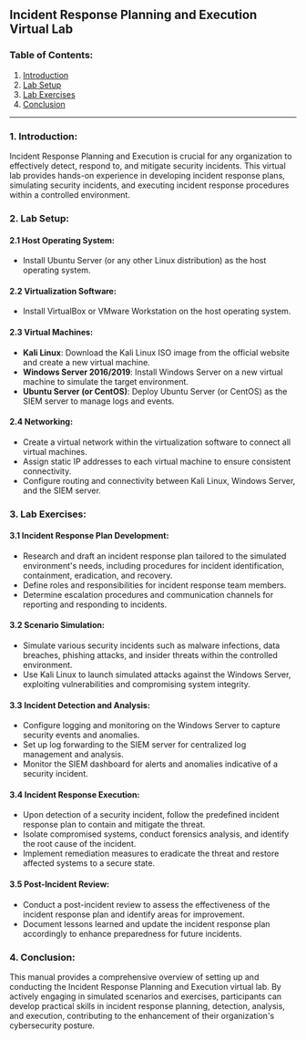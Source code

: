 ## Incident Response Planning and Execution Virtual Lab

### Table of Contents:
1. [Introduction](#1-introduction)
2. [Lab Setup](#2-lab-setup)
3. [Lab Exercises](#3-lab-exercises)
4. [Conclusion](#4-conclusion)

---

### 1. Introduction:
Incident Response Planning and Execution is crucial for any organization to effectively detect, respond to, and mitigate security incidents. This virtual lab provides hands-on experience in developing incident response plans, simulating security incidents, and executing incident response procedures within a controlled environment.

### 2. Lab Setup:
#### 2.1 Host Operating System:
- Install Ubuntu Server (or any other Linux distribution) as the host operating system.

#### 2.2 Virtualization Software:
- Install VirtualBox or VMware Workstation on the host operating system.

#### 2.3 Virtual Machines:
- **Kali Linux**: Download the Kali Linux ISO image from the official website and create a new virtual machine.
- **Windows Server 2016/2019**: Install Windows Server on a new virtual machine to simulate the target environment.
- **Ubuntu Server (or CentOS)**: Deploy Ubuntu Server (or CentOS) as the SIEM server to manage logs and events.

#### 2.4 Networking:
- Create a virtual network within the virtualization software to connect all virtual machines.
- Assign static IP addresses to each virtual machine to ensure consistent connectivity.
- Configure routing and connectivity between Kali Linux, Windows Server, and the SIEM server.

### 3. Lab Exercises:
#### 3.1 Incident Response Plan Development:
- Research and draft an incident response plan tailored to the simulated environment's needs, including procedures for incident identification, containment, eradication, and recovery.
- Define roles and responsibilities for incident response team members.
- Determine escalation procedures and communication channels for reporting and responding to incidents.

#### 3.2 Scenario Simulation:
- Simulate various security incidents such as malware infections, data breaches, phishing attacks, and insider threats within the controlled environment.
- Use Kali Linux to launch simulated attacks against the Windows Server, exploiting vulnerabilities and compromising system integrity.

#### 3.3 Incident Detection and Analysis:
- Configure logging and monitoring on the Windows Server to capture security events and anomalies.
- Set up log forwarding to the SIEM server for centralized log management and analysis.
- Monitor the SIEM dashboard for alerts and anomalies indicative of a security incident.

#### 3.4 Incident Response Execution:
- Upon detection of a security incident, follow the predefined incident response plan to contain and mitigate the threat.
- Isolate compromised systems, conduct forensics analysis, and identify the root cause of the incident.
- Implement remediation measures to eradicate the threat and restore affected systems to a secure state.

#### 3.5 Post-Incident Review:
- Conduct a post-incident review to assess the effectiveness of the incident response plan and identify areas for improvement.
- Document lessons learned and update the incident response plan accordingly to enhance preparedness for future incidents.

### 4. Conclusion:
This manual provides a comprehensive overview of setting up and conducting the Incident Response Planning and Execution virtual lab. By actively engaging in simulated scenarios and exercises, participants can develop practical skills in incident response planning, detection, analysis, and execution, contributing to the enhancement of their organization's cybersecurity posture.

